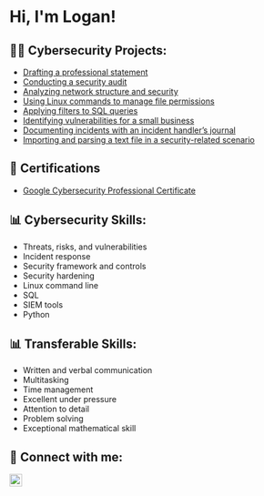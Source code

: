 <h1>Hi, I'm Logan! </h1>

<h2>👨‍💻 Cybersecurity Projects:</h2>


  - [Drafting a professional statement](https://github.com/logan07cosby/DraftingProfessionalStatement)
  - [Conducting a security audit](https://github.com/logan07cosby/ConductingSecurityAudit)
  - [Analyzing network structure and security](https://github.com/logan07cosby/Analyzingnetworkstructureandsecurity)
  - [Using Linux commands to manage file permissions](https://github.com/logan07cosby/UsingLinuxcommandstomanagefilepermissions)
  - [Applying filters to SQL queries](https://github.com/logan07cosby/ApplyingfilterstoSQLqueries)
  - [Identifying vulnerabilities for a small business](https://github.com/logan07cosby/Identifyingvulnerabilitiesforasmallbusiness)
  - [Documenting incidents with an incident handler’s journal](https://github.com/logan07cosby/Documentingincidentswithanincidenthandlersjournal)
  - [Importing and parsing a text file in a security-related scenario](https://github.com/logan07cosby/Importingandparsingatextfileinasecurityrelatedscenario)

<h2>📄 Certifications</h2>

- [Google Cybersecurity Professional Certificate](https://coursera.org/share/3ffe495d707f6ea83b3b43e7f273e1b7)

<h2>📊 Cybersecurity Skills:</h2>

  - Threats, risks, and vulnerabilities
  - Incident response 
  - Security framework and controls
  - Security hardening
  - Linux command line
  - SQL
  - SIEM tools
  - Python
  <h2>📊 Transferable Skills:</h2>
  
  - Written and verbal communication 
  - Multitasking 
  - Time management
  - Excellent under pressure 
  - Attention to detail
  - Problem solving 
  - Exceptional mathematical skill
  
  


<h2> 🤳 Connect with me:</h2>



[<img align="left" alt="JoshMadakor | LinkedIn" width="22px" src="https://cdn.jsdelivr.net/npm/simple-icons@v3/icons/linkedin.svg" />][linkedin]




[linkedin]: https://www.linkedin.com/in/logan-cosby-12b6a6301/

<!--
**joshmadakor1/joshmadakor1** is a ✨ _special_ ✨ repository because its `README.md` (this file) appears on your GitHub profile.

Here are some ideas to get you started:

- 🔭 I’m currently working on ...
- 🌱 I’m currently learning ...
- 👯 I’m looking to collaborate on ...
- 🤔 I’m looking for help with ...
- 💬 Ask me about ...
- 📫 How to reach me: ...
- 😄 Pronouns: ...
- ⚡ Fun fact: ...
-->
